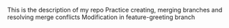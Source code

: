 This is the description of my repo
Practice creating, merging branches and resolving merge conflicts
Modification in feature-greeting branch
